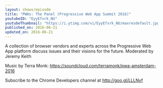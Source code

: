 ```yaml
---
layout: shows/episode
title: "PWAs: The Panel (Progressive Web App Summit 2016)"
youtubeID: "EyyEfxrk_NU"
youtubeThumbnail: "https://i.ytimg.com/vi/EyyEfxrk_NU/maxresdefault.jpg"
published_on: 2016-06-21
updated_on: 2016-06-21
---
```


A collection of browser vendors and experts across the Progressive Web App platform discuss issues and their visions for the future. Moderated by Jeremy Keith

Music by Terra Monk: https://soundcloud.com/terramonk/pwa-amsterdam-2016

Subscribe to the Chrome Developers channel at http://goo.gl/LLLNvf
